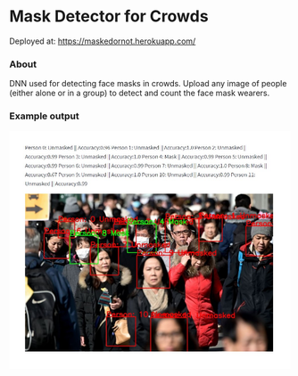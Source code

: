 # Mask Detector for Crowds

Deployed at: https://maskedornot.herokuapp.com/

### About
DNN used for detecting face masks in crowds. Upload any image of people (either alone or in a group) to detect and count the face mask wearers.


### Example output
![MarineGEO circle logo](demo.jpg "MarineGEO logo")
